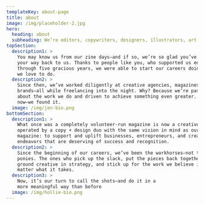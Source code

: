 ```yaml
---
templateKey: about-page
title: about
image: /img/placeholder-2.jpg
hero:
  heading: about
  subheading: We’re editors, copywriters, designers, illustrators, art directors, creative directors, project managers, brand strategists, SEO gurus, social media experts… And, yeah. There’s only two of us.
topSection:
  description1: >
    You may know us from our zine days—and if so, we’re so glad you’ve found
    your way back to us. Thanks to people like you, who supported us endlessly
    through five gracious years, we were able to start our careers doing what
    we love to do.
  description2: >
    Since then, we’ve worked diligently at creative agencies, magazines, and
    brands—all while freelancing into the night. Why? Because we’re passionate
    about the work we do and driven to achieve something even greater. And,
    now—we found it.
  image: /img/jen-bio.png
bottomSection:
  description1: >
    What once was a completely volunteer-run magazine is now a creative agency
    operated by a copy + design duo with the same vision in mind as our small
    magazine: to support and uplift businesses, entrepreneurs, and creative
    endeavors that are deserving of success and recognition.
  description2: >
    Since the beginning of our careers, we’ve been the workhorses—not the show
    ponies. The ones who pick up the slack, put the pieces back together,
    ground creative in strategy, and stick up for the work we believe in no
    matter what it takes.
  description3: >
    Now, it’s our turn to call the shots—and do it in a
    more meaningful way than before
  image: /img/hollie-bio.png
---
```

